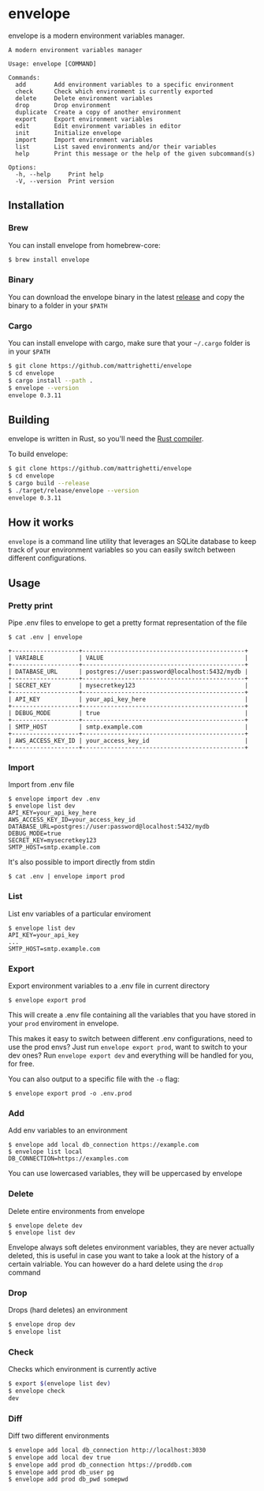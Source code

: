 # envelope
envelope is a modern environment variables manager.

```
A modern environment variables manager

Usage: envelope [COMMAND]

Commands:
  add        Add environment variables to a specific environment
  check      Check which environment is currently exported
  delete     Delete environment variables
  drop       Drop environment
  duplicate  Create a copy of another environment
  export     Export environment variables
  edit       Edit environment variables in editor
  init       Initialize envelope
  import     Import environment variables
  list       List saved environments and/or their variables
  help       Print this message or the help of the given subcommand(s)

Options:
  -h, --help     Print help
  -V, --version  Print version
```

## Installation

### Brew
You can install envelope from homebrew-core:
```sh
$ brew install envelope
```

### Binary
You can download the envelope binary in the latest
[release](https://github.com/mattrighetti/envelope/releases/latest) and copy the
binary to a folder in your `$PATH`

### Cargo
You can install envelope with cargo, make sure that your `~/.cargo` folder is in
your `$PATH`
```sh
$ git clone https://github.com/mattrighetti/envelope
$ cd envelope
$ cargo install --path .
$ envelope --version
envelope 0.3.11
```

## Building
envelope is written in Rust, so you'll need the [Rust
compiler](https://www.rust-lang.org/).

To build envelope:
```sh
$ git clone https://github.com/mattrighetti/envelope
$ cd envelope
$ cargo build --release
$ ./target/release/envelope --version
envelope 0.3.11
```

## How it works
`envelope` is a command line utility that leverages an SQLite database
to keep track of your environment variables so you can easily switch between
different configurations.

## Usage

### Pretty print
Pipe .env files to envelope to get a pretty format representation of the file
```
$ cat .env | envelope

+-------------------+----------------------------------------------+
| VARIABLE          | VALUE                                        |
+-------------------+----------------------------------------------+
| DATABASE_URL      | postgres://user:password@localhost:5432/mydb |
+-------------------+----------------------------------------------+
| SECRET_KEY        | mysecretkey123                               |
+-------------------+----------------------------------------------+
| API_KEY           | your_api_key_here                            |
+-------------------+----------------------------------------------+
| DEBUG_MODE        | true                                         |
+-------------------+----------------------------------------------+
| SMTP_HOST         | smtp.example.com                             |
+-------------------+----------------------------------------------+
| AWS_ACCESS_KEY_ID | your_access_key_id                           |
+-------------------+----------------------------------------------+
```

### Import
Import from .env file

```
$ envelope import dev .env
$ envelope list dev
API_KEY=your_api_key_here
AWS_ACCESS_KEY_ID=your_access_key_id
DATABASE_URL=postgres://user:password@localhost:5432/mydb
DEBUG_MODE=true
SECRET_KEY=mysecretkey123
SMTP_HOST=smtp.example.com
```

It's also possible to import directly from stdin
```
$ cat .env | envelope import prod
```

### List
List env variables of a particular enviroment
```
$ envelope list dev
API_KEY=your_api_key
...
SMTP_HOST=smtp.example.com
```

### Export
Export environment variables to a .env file in current directory
```
$ envelope export prod
```
This will create a .env file containing all the variables that you have stored
in your `prod` enviroment in envelope.

This makes it easy to switch between different .env configurations, need to use the
prod envs? Just run `envelope export prod`, want to switch to your dev ones? Run
`envelope export dev` and everything will be handled for you, for free.

You can also output to a specific file with the `-o` flag:
```
$ envelope export prod -o .env.prod
```

### Add
Add env variables to an environment
```
$ envelope add local db_connection https://example.com
$ envelope list local
DB_CONNECTION=https://examples.com
```
You can use lowercased variables, they will be uppercased by envelope

### Delete
Delete entire environments from envelope
```
$ envelope delete dev
$ envelope list dev
```
Envelope always soft deletes environment variables, they are never actually
deleted, this is useful in case you want to take a look at the history of a
certain valriable. You can however do a hard delete using the `drop` command

### Drop
Drops (hard deletes) an environment
```sh
$ envelope drop dev
$ envelope list
```

### Check
Checks which environment is currently active
```sh
$ export $(envelope list dev)
$ envelope check
dev
```

### Diff
Diff two different environments
```sh
$ envelope add local db_connection http://localhost:3030
$ envelope add local dev true
$ envelope add prod db_connection https://proddb.com
$ envelope add prod db_user pg
$ envelope add prod db_pwd somepwd
```
